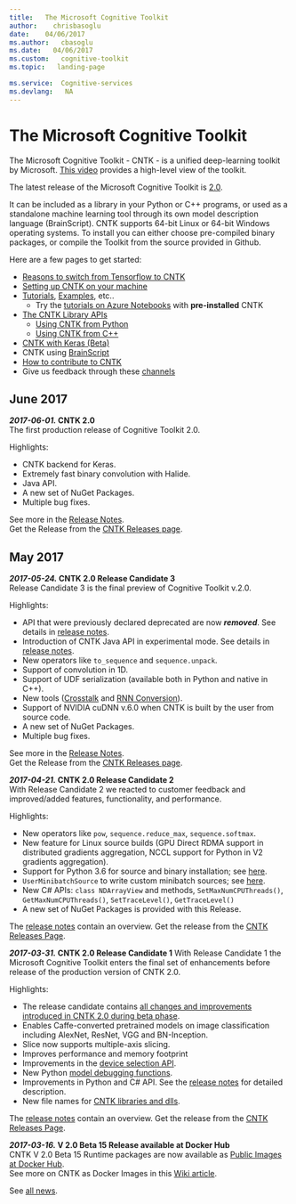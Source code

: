 ```yaml
---
title:   The Microsoft Cognitive Toolkit
author:    chrisbasoglu
date:    04/06/2017
ms.author:   cbasoglu
ms.date:   04/06/2017
ms.custom:   cognitive-toolkit
ms.topic:   landing-page

ms.service:  Cognitive-services
ms.devlang:   NA
---
```


# The Microsoft Cognitive Toolkit

The Microsoft Cognitive Toolkit - CNTK - is a unified deep-learning toolkit by Microsoft. [This video](https://youtu.be/9gDDO5ldT-4) provides a high-level view of the toolkit. 

The latest release of the Microsoft Cognitive Toolkit is [2.0](https://docs.microsoft.com/en-us/cognitive-toolkit/ReleaseNotes/CNTK_2_0_Release_Notes). 

It can be included as a library in your Python or C++ programs, or used as a standalone machine learning tool through its own model description language (BrainScript). CNTK supports 64-bit Linux or 64-bit Windows operating systems. To install you can either choose pre-compiled binary packages, or compile the Toolkit from the source provided in Github.

Here are a few pages to get started:
* [Reasons to switch from Tensorflow to CNTK](./Reasons-to-Switch-from-TensorFlow-to-CNTK.md)
* [Setting up CNTK on your machine](./Setup-CNTK-on-your-machine.md)
* [Tutorials](./Tutorials.md), [Examples](./Examples.md), etc..
  * Try the [tutorials on Azure Notebooks](https://notebooks.azure.com/cntk/libraries/tutorials) with **pre-installed** CNTK 
* [The CNTK Library APIs](./CNTK-Library-API.md)
  * [Using CNTK from Python](https://cntk.ai/pythondocs)
  * [Using CNTK from C++](./CNTK-Library-API.md#c-api)
* [CNTK with Keras (Beta)](./Using-CNTK-with-Keras.md)
* CNTK using [BrainScript](./Using-CNTK-with-BrainScript.md)
* [How to contribute to CNTK](./Contributing-to-CNTK.md)
* Give us feedback through these [channels](Feedback-Channels.md)

## June 2017
***2017-06-01.* CNTK 2.0**  
The first production release of Cognitive Toolkit 2.0.

Highlights:
* CNTK backend for Keras.
* Extremely fast binary convolution with Halide.
* Java API.
* A new set of NuGet Packages.
* Multiple bug fixes.

See more in the [Release Notes](https://docs.microsoft.com/en-us/cognitive-toolkit/ReleaseNotes/CNTK_2_0_Release_Notes).  
Get the Release from the [CNTK Releases page](https://github.com/Microsoft/CNTK/releases).

## May 2017
***2017-05-24.* CNTK 2.0 Release Candidate 3**  
Release Candidate 3 is the final preview of Cognitive Toolkit v.2.0.

Highlights:
* API that were previously declared deprecated are now ***removed***. See details in [release notes](./ReleaseNotes/CNTK_2_0_RC_3_Release_Notes.md). 
* Introduction of CNTK Java API in experimental mode. See details in [release notes](./ReleaseNotes/CNTK_2_0_RC_3_Release_Notes.md).
* New operators like `to_sequence` and `sequence.unpack`.
* Support of convolution in 1D. 
* Support of UDF serialization (available both in Python and native in C++).
* New tools ([Crosstalk](https://github.com/Microsoft/CNTK/tree/master/bindings/python/cntk/contrib/crosstalk) and [RNN Conversion](https://github.com/Microsoft/CNTK/blob/master/bindings/python/cntk/misc/optimized_rnnstack_converter.py)).
* Support of NVIDIA cuDNN v.6.0 when CNTK is built by the user from source code.
* A new set of NuGet Packages.
* Multiple bug fixes.

See more in the [Release Notes](./ReleaseNotes/CNTK_2_0_RC_3_Release_Notes.md).  
Get the Release from the [CNTK Releases page](https://github.com/Microsoft/CNTK/releases).

***2017-04-21.* CNTK 2.0 Release Candidate 2**  
With Release Candidate 2 we reacted to customer feedback and improved/added features, functionality, and performance.

Highlights:
* New operators like `pow`, `sequence.reduce_max`, `sequence.softmax`.
* New feature for Linux source builds (GPU Direct RDMA support in distributed gradients aggregation, NCCL support for Python in V2 gradients aggregation).
* Support for Python 3.6 for source and binary installation; see [here](./Setup-CNTK-on-your-machine.md).
* `UserMinibatchSource` to write custom minibatch sources; see [here](https://cntk.ai/pythondocs/extend.html#user-defined-minibatch-sources).
* New C# APIs: `class NDArrayView` and methods, `SetMaxNumCPUThreads()`, `GetMaxNumCPUThreads()`, `SetTraceLevel()`, `GetTraceLevel()`
* A new set of NuGet Packages is provided with this Release. 

The [release notes](./ReleaseNotes/CNTK_2_0_RC_2_Release_Notes.md) contain an overview. 
Get the release from the [CNTK Releases Page](https://github.com/Microsoft/CNTK/releases).

***2017-03-31.* CNTK 2.0 Release Candidate 1**
With Release Candidate 1 the Microsoft Cognitive Toolkit enters the final set of enhancements before release of the production version of CNTK 2.0. 

Highlights:
* The release candidate contains [all changes and improvements introduced in CNTK 2.0 during beta phase](https://github.com/Microsoft/CNTK/wiki/CNTK-2.0-Beta-Highlights).
* Enables Caffe-converted pretrained models on image classification including AlexNet, ResNet, VGG and BN-Inception. 
* Slice now supports multiple-axis slicing.
* Improves performance and memory footprint
* Improvements in the [device selection API](./ReleaseNotes/CNTK_2_0_RC_1_Release_Notes.md).
* New Python [model debugging functions](https://cntk.ai/pythondocs/cntk.debugging.html#module-cntk.debugging.debug).
* Improvements in Python and C# API. See the [release notes](./ReleaseNotes/CNTK_2_0_RC_1_Release_Notes.md) for detailed description.
* New file names for [CNTK libraries and dlls](https://github.com/Microsoft/CNTK/wiki/CNTK-Shared-Libraries-Naming-Format).

The [release notes](./ReleaseNotes/CNTK_2_0_RC_1_Release_Notes.md) contain an overview. 
Get the release from the [CNTK Releases Page](https://github.com/Microsoft/CNTK/releases).

***2017-03-16.* V 2.0 Beta 15 Release available at Docker Hub**  
CNTK V 2.0 Beta 15 Runtime packages are now available as [Public Images at Docker Hub](https://hub.docker.com/r/microsoft/cntk/).  
See more on CNTK as Docker Images in this [Wiki article](./CNTK-Docker-Containers.md).

See [all news](./News.md).
